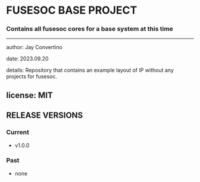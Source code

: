 # FUSESOC BASE PROJECT
### Contains all fusesoc cores for a base system at this time

---
author: Jay Convertino

date: 2023.09.20

details: Repository that contains an example layout of IP without any projects for fusesoc.

license: MIT
---

## RELEASE VERSIONS
### Current
  - v1.0.0

### Past
  - none

